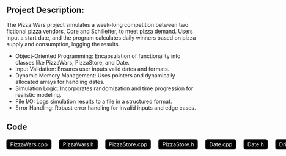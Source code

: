 ## Project Description:
The Pizza Wars project simulates a week-long competition between two fictional pizza vendors, Core and Schilletter, to meet pizza demand. Users input a start date, and the program calculates daily winners based on pizza supply and consumption, logging the results.
- Object-Oriented Programming: Encapsulation of functionality into classes like PizzaWars, PizzaStore, and Date.
- Input Validation: Ensures user inputs valid dates and formats.
- Dynamic Memory Management: Uses pointers and dynamically allocated arrays for handling dates.
- Simulation Logic: Incorporates randomization and time progression for realistic modeling.
- File I/O: Logs simulation results to a file in a structured format.
- Error Handling: Robust error handling for invalid inputs and edge cases.

## Code

<div style="display: flex; gap: 20px; margin-top: 20px;">
    <a href="/PizzaWars/PizzaWars.cpp" style="text-decoration: none; color: white; background-color: #000000; padding: 5px 10px; border-radius: 5px;">PizzaWars.cpp</a>
    <a href="/PizzaWars/PizzaWars.h" style="text-decoration: none; color: white; background-color: #000000; padding: 5px 10px; border-radius: 5px;">PizzaWars.h</a>
    <a href="/PizzaWars/PizzaStore.cpp" style="text-decoration: none; color: white; background-color: #000000; padding: 5px 10px; border-radius: 5px;">PizzaStore.cpp</a>
    <a href="/PizzaWars/PizzaStore.h" style="text-decoration: none; color: white; background-color: #000000; padding: 5px 10px; border-radius: 5px;">PizzaStore.h</a>
  <a href="/PizzaWars/Date.cpp" style="text-decoration: none; color: white; background-color: #000000; padding: 5px 10px; border-radius: 5px;">Date.cpp</a>
    <a href="/PizzaWars/Date.h" style="text-decoration: none; color: white; background-color: #000000; padding: 5px 10px; border-radius: 5px;">Date.h</a>
    <a href="/PizzaWars/Driver.cpp" style="text-decoration: none; color: white; background-color: #000000; padding: 5px 10px; border-radius: 5px;">Driver.cpp</a>
  <a href="/PizzaWars/MysteryMechine" style="text-decoration: none; color: white; background-color: #000000; padding: 5px 10px; border-radius: 5px;">MysteryMechine</a>
</div>
